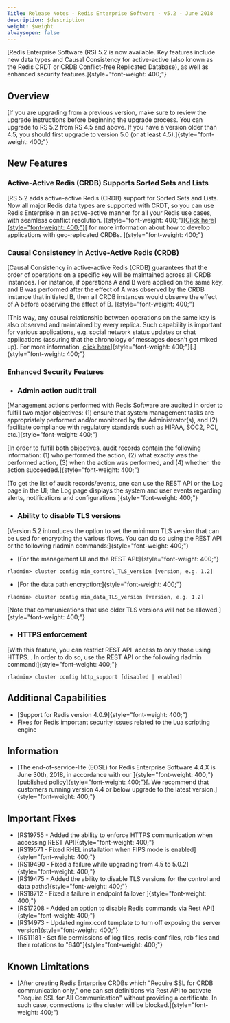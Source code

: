 ```yaml
---
Title: Release Notes - Redis Enterprise Software - v5.2 - June 2018
description: $description
weight: $weight
alwaysopen: false
---
```

[Redis Enterprise Software (RS) 5.2 is now available. Key features
include new data types and Causal Consistency for active-active (also
known as the Redis CRDT or CRDB Conflict-free Replicated Database), as
well as enhanced security features.]{style="font-weight: 400;"}

**Overview**
------------

[If you are upgrading from a previous version, make sure to review the
upgrade instructions before beginning the upgrade process. You can
upgrade to RS 5.2 from RS 4.5 and above. If you have a version older
than 4.5, you should first upgrade to version 5.0 (or at least
4.5).]{style="font-weight: 400;"}

**New Features**
----------------

### **Active-Active Redis (CRDB) Supports Sorted Sets and Lists**

[RS 5.2 adds active-active Redis (CRDB) support for Sorted Sets and
Lists. Now all major Redis data types are supported with CRDT, so you
can use Redis Enterprise in an active-active manner for all your Redis
use cases, with seamless conflict resolution.
]{style="font-weight: 400;"}[[Click
here]{style="font-weight: 400;"}](https://redislabs.com/redis-enterprise-documentation/developing/crdbs/)[
for more information about how to develop applications with
geo-replicated CRDBs. ]{style="font-weight: 400;"}

### **Causal Consistency in Active-Active Redis (CRDB)**

[Causal Consistency in active-active Redis (CRDB) guarantees that the
order of operations on a specific key will be maintained across all CRDB
instances. For instance, if operations A and B were applied on the same
key, and B was performed after the effect of A was observed by the CRDB
instance that initiated B, then all CRDB instances would observe the
effect of A before observing the effect of B.
]{style="font-weight: 400;"}

[This way, any causal relationship between operations on the same key is
also observed and maintained by every replica. Such capability is
important for various applications, e.g. social network status updates
or chat applications (assuring that the chronology of messages doesn't
get mixed up). For more information, [click
here](https://redislabs.com/redis-enterprise-documentation/causal-consistency-crdb/)]{style="font-weight: 400;"}[.]{style="font-weight: 400;"}

### **Enhanced Security Features**

-   ### **Admin action audit trail**

[Management actions performed with Redis Software are audited in order
to fulfill two major objectives: (1) ensure that system management tasks
are appropriately performed and/or monitored by the Administrator(s),
and (2) facilitate compliance with regulatory standards such as HIPAA,
SOC2, PCI, etc.]{style="font-weight: 400;"}

[In order to fulfill both objectives, audit records contain the
following information: (1) who performed the action, (2) what exactly
was the performed action, (3) when the action was performed, and (4)
whether  the action succeeded.]{style="font-weight: 400;"}

[To get the list of audit records/events, one can use the REST API or
the Log page in the UI; the Log page displays the system and user events
regarding alerts, notifications and
configurations.]{style="font-weight: 400;"}

-   ### **Ability to disable TLS versions**

[Version 5.2 introduces the option to set the minimum TLS version that
can be used for encrypting the various flows. You can do so using the
REST API or the following rladmin commands:]{style="font-weight: 400;"}

-   [For the management UI and the REST API:]{style="font-weight: 400;"}

``` {style="border: 2px solid #ddd; font-family: courier; background-color: #333; color: #fff; padding: 10px; -webkit-font-smoothing: auto;"}
rladmin> cluster config min_control_TLS_version [version, e.g. 1.2]
```

-   [For the data path encryption:]{style="font-weight: 400;"}

``` {style="border: 2px solid #ddd; font-family: courier; background-color: #333; color: #fff; padding: 10px; -webkit-font-smoothing: auto;"}
rladmin> cluster config min_data_TLS_version [version, e.g. 1.2]
```

[Note that communications that use older TLS versions will not be
allowed.]{style="font-weight: 400;"}

-   ### **HTTPS enforcement**

[With this feature, you can restrict REST API  access to only those
using HTTPS. . In order to do so, use the REST API or the following
rladmin command:]{style="font-weight: 400;"}

``` {style="border: 2px solid #ddd; font-family: courier; background-color: #333; color: #fff; padding: 10px; -webkit-font-smoothing: auto;"}
rladmin> cluster config http_support [disabled | enabled]   
```

**Additional Capabilities**
---------------------------

-   [Support for Redis version 4.0.9]{style="font-weight: 400;"}
-   Fixes for Redis important security issues related to the Lua
    scripting engine

**Information**
---------------

-   [The end-of-service-life (EOSL) for Redis Enterprise Software 4.4.X
    is June 30th, 2018, in accordance with our
    ]{style="font-weight: 400;"}[[published
    policy]{style="font-weight: 400;"}](https://redislabs.com/redis-enterprise-documentation/administering/product-lifecycle/)[.
    We recommend that customers running version 4.4 or below upgrade to
    the latest version.]{style="font-weight: 400;"}

**Important Fixes**
-------------------

-   [RS19755 - Added the ability to enforce HTTPS communication when
    accessing REST API]{style="font-weight: 400;"}
-   [RS19571 - Fixed RHEL installation when FIPS mode is
    enabled]{style="font-weight: 400;"}
-   [RS19490 - Fixed a failure while upgrading from 4.5 to
    5.0.2]{style="font-weight: 400;"}
-   [RS19475 - Added the ability to disable TLS versions for the
    control and data paths]{style="font-weight: 400;"}
-   [RS18712 - Fixed a failure in endpoint failover
    ]{style="font-weight: 400;"}
-   [RS17208 - Added an option to disable Redis commands via Rest
    API]{style="font-weight: 400;"}
-   [RS14973 - Updated nginx.conf template to turn off exposing the
    server version]{style="font-weight: 400;"}
-   [RS11181 - Set file permissions of log files, redis-conf files, rdb
    files and their rotations to "640"]{style="font-weight: 400;"}

**Known Limitations**
---------------------

-   [After creating Redis Enterprise CRDBs which "Require SSL for CRDB
    communication only," one can set definitions via Rest API to
    activate "Require SSL for All Communication" without providing a
    certificate. In such case, connections to the cluster will be
    blocked.]{style="font-weight: 400;"}
